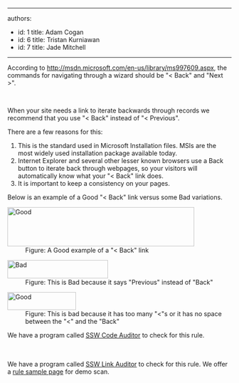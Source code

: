 

---
authors:
  - id: 1
    title: Adam Cogan
  - id: 6
    title: Tristan Kurniawan
  - id: 7
    title: Jade Mitchell
---




<span class='intro'> According to <a target="_blank" class="external" href="http&#58;//msdn.microsoft.com/en-us/library/ms997609.aspx" shape="rect">http&#58;//msdn.microsoft.com/en-us/library/ms997609.aspx</a>, the commands for navigating through a wizard should be &quot;&lt; Back&quot; and &quot;Next &gt;&quot;. 
 </span>

  <span>&#160;
<p>When your site needs a link to iterate backwards through records we recommend that you use &quot;&lt; Back&quot; instead of &quot;&lt; Previous&quot;. </p>
<p>There are a few reasons for this&#58;</p>
<ol>
    <li>This is the standard used in Microsoft Installation files. MSIs are the most widely used installation package available today. </li>
    <li>Internet Explorer and several other lesser known browsers use a Back button to iterate back through webpages, so your visitors will automatically know what your &quot;&lt; Back&quot; link does. </li>
    <li>It is important to keep a consistency on your pages. </li>
</ol>
<p>Below is an example of a Good&#160;&quot;&lt; Back&quot; link versus some Bad variations.</p>
<dl class="goodImage">
    <dt><img width="420" height="88" src="/PublishingImages/textboxeswithshowbutton.gif" alt="Good" /> </dt>
    <dd>Figure&#58; A Good example of a &quot;&lt; Back&quot; link </dd>
</dl>
<dl class="badImage">
    <dt><img width="226" height="41" src="/PublishingImages/badpreviouslink.gif" alt="Bad" /> </dt>
    <dd>Figure&#58; This is Bad because it says &quot;Previous&quot; instead of &quot;Back&quot; </dd>
</dl>
<dl class="goodImage">
    <dt><img width="154" height="40" src="/PublishingImages/badbacklink.gif" alt="Good" /> </dt>
    <dd>Figure&#58; This is bad because it has too many &quot;&lt;&quot;s or it has no space between the &quot;&lt;&quot; and the &quot;Back&quot; </dd>
</dl>
<p class="productBox">We have a program called <a href="http&#58;//www.ssw.com.au/ssw/CodeAuditor" shape="rect">SSW Code Auditor</a> to check for this rule. </p>
<br>
<br>
<span class="productBox">We have a program called <a href="http&#58;//www.ssw.com.au/ssw/LinkAuditor" shape="rect">SSW Link Auditor</a> to check for this rule. We offer a <a href="http&#58;//www.ssw.com.au/SSW/LinkAuditor/Samples/Rules/ReadingBackLink.aspx" shape="rect">rule sample page</a> for demo scan.</span></span> 



